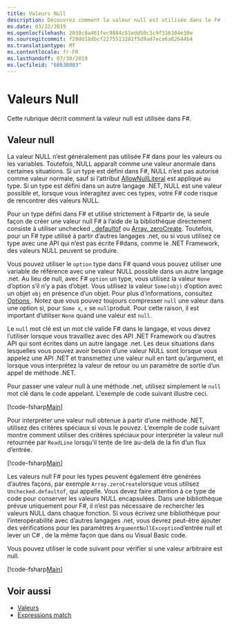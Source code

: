 ```yaml
---
title: Valeurs Null
description: Découvrez comment la valeur null est utilisée dans le F# langage de programmation.
ms.date: 03/22/2019
ms.openlocfilehash: 2038c0a461fec9884c51edd50c3c9f336104e30e
ms.sourcegitcommit: f20dd18dbcf2275513281f5d9ad7ece6a62644b4
ms.translationtype: MT
ms.contentlocale: fr-FR
ms.lasthandoff: 07/30/2019
ms.locfileid: "68630803"
---
```

# <a name="null-values"></a>Valeurs Null

Cette rubrique décrit comment la valeur null est utilisée dans F#.

## <a name="null-value"></a>Valeur null

La valeur NULL n’est généralement pas utilisée F# dans pour les valeurs ou les variables. Toutefois, NULL apparaît comme une valeur anormale dans certaines situations. Si un type est défini dans F#, NULL n’est pas autorisé comme valeur normale, sauf si l’attribut [AllowNullLiteral](https://msdn.microsoft.com/library/4f315196-f444-4cca-ba07-1176ff71eb0f) est appliqué au type. Si un type est défini dans un autre langage .NET, NULL est une valeur possible et, lorsque vous interagitez avec ces types, votre F# code risque de rencontrer des valeurs NULL.

Pour un type défini dans F# et utilisé strictement à F#partir de, la seule façon de créer une valeur null F# à l’aide de la bibliothèque directement consiste à utiliser unchecked [. defaultof](https://msdn.microsoft.com/library/9ff97f2a-1bd4-4f4c-afbe-5886a74ab977) ou [Array. zeroCreate](https://msdn.microsoft.com/library/fa5b8e7a-1b5b-411c-8622-b58d7a14d3b2). Toutefois, pour un F# type utilisé à partir d’autres langages .net, ou si vous utilisez ce type avec une API qui n’est pas écrite F#dans, comme le .NET Framework, des valeurs NULL peuvent se produire.

Vous pouvez utiliser le `option` type dans F# quand vous pouvez utiliser une variable de référence avec une valeur NULL possible dans un autre langage .net. Au lieu de null, avec F# `option` un type, vous utilisez la valeur `None` d’option s’il n’y a pas d’objet. Vous utilisez la valeur `Some(obj)` d’option avec un objet `obj` en présence d’un objet. Pour plus d’informations, consultez [Options ](../options.md). Notez que vous pouvez toujours compresser `null` une valeur dans une option si, pour `Some x`, `x` se `null`produit. Pour cette raison, il est important d’utiliser `None` quand une valeur est `null`.

Le `null` mot clé est un mot clé valide F# dans le langage, et vous devez l’utiliser lorsque vous travaillez avec des API .NET Framework ou d’autres API qui sont écrites dans un autre langage .net. Les deux situations dans lesquelles vous pouvez avoir besoin d’une valeur NULL sont lorsque vous appelez une API .NET et transmettez une valeur null en tant qu’argument, et lorsque vous interprétez la valeur de retour ou un paramètre de sortie d’un appel de méthode .NET.

Pour passer une valeur null à une méthode .net, utilisez simplement le `null` mot clé dans le code appelant. L'exemple de code suivant illustre ceci.

[!code-fsharp[Main](~/samples/snippets/fsharp/lang-ref-1/snippet701.fs)]

Pour interpréter une valeur null obtenue à partir d’une méthode .NET, utilisez des critères spéciaux si vous le pouvez. L’exemple de code suivant montre comment utiliser des critères spéciaux pour interpréter la valeur null retournée par `ReadLine` lorsqu’il tente de lire au-delà de la fin d’un flux d’entrée.

[!code-fsharp[Main](~/samples/snippets/fsharp/lang-ref-1/snippet702.fs)]

Les valeurs null F# pour les types peuvent également être générées d’autres façons, par exemple `Array.zeroCreate`lorsque vous utilisez `Unchecked.defaultof`, qui appelle. Vous devez faire attention à ce type de code pour conserver les valeurs NULL encapsulées. Dans une bibliothèque prévue uniquement pour F#, il n’est pas nécessaire de rechercher les valeurs NULL dans chaque fonction. Si vous écrivez une bibliothèque pour l’interopérabilité avec d’autres langages .net, vous devrez peut-être ajouter des vérifications pour les paramètres `ArgumentNullException`d’entrée null et lever un C# , de la même façon que dans ou Visual Basic code.

Vous pouvez utiliser le code suivant pour vérifier si une valeur arbitraire est null.

[!code-fsharp[Main](~/samples/snippets/fsharp/lang-ref-1/snippet703.fs)]

## <a name="see-also"></a>Voir aussi

- [Valeurs](index.md)
- [Expressions match](../match-expressions.md)

